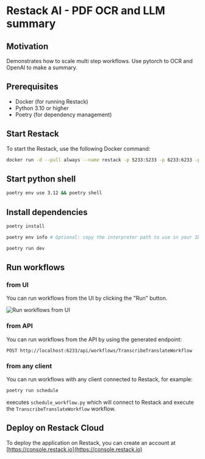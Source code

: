 # Restack AI - PDF OCR and LLM summary

## Motivation

Demonstrates how to scale multi step workflows.
Use pytorch to OCR and OpenAI to make a summary.

## Prerequisites

- Docker (for running Restack)
- Python 3.10 or higher
- Poetry (for dependency management)

## Start Restack

To start the Restack, use the following Docker command:

```bash
docker run -d --pull always --name restack -p 5233:5233 -p 6233:6233 -p 7233:7233 ghcr.io/restackio/restack:main
```

## Start python shell

```bash
poetry env use 3.12 && poetry shell
```

## Install dependencies

```bash
poetry install
```

```bash
poetry env info # Optional: copy the interpreter path to use in your IDE (e.g. Cursor, VSCode, etc.)
```

```bash
poetry run dev
```

## Run workflows

### from UI

You can run workflows from the UI by clicking the "Run" button.

![Run workflows from UI](./ui-screenshot.png)

### from API

You can run workflows from the API by using the generated endpoint:

`POST http://localhost:6233/api/workflows/TranscribeTranslateWorkflow`

### from any client

You can run workflows with any client connected to Restack, for example:

```bash
poetry run schedule
```

executes `schedule_workflow.py` which will connect to Restack and execute the `TranscribeTranslateWorkflow` workflow.

## Deploy on Restack Cloud

To deploy the application on Restack, you can create an account at [https://console.restack.io](https://console.restack.io)
